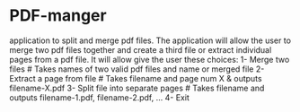 # PDF-manger

application to split and merge pdf files. The application will allow the user to merge two pdf 
files together and create a third file or extract individual pages from a pdf file.
It will allow give the user these choices:
1- Merge two files # Takes names of two valid pdf files and name or merged file
2- Extract a page from file # Takes filename and page num X & outputs filename-X.pdf
3- Split file into separate pages # Takes filename and outputs filename-1.pdf, filename-2.pdf, … 
4- Exit
